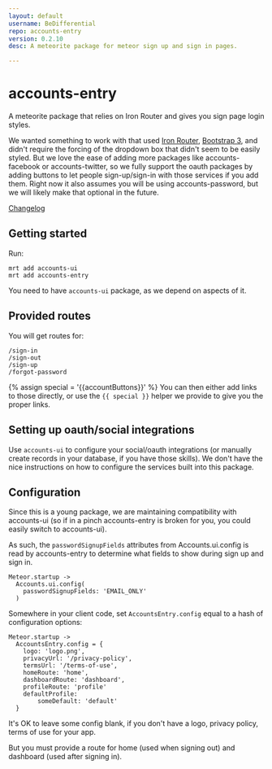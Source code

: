 ```yaml
---
layout: default
username: BeDifferential
repo: accounts-entry
version: 0.2.10
desc: A meteorite package for meteor sign up and sign in pages.

---
```


# accounts-entry

A meteorite package that relies on Iron Router and gives you sign page login styles.

We wanted something to work with that used [Iron
Router](https://github.com/EventedMind/iron-router), [Bootstrap
3](https://github.com/mangasocial/meteor-bootstrap-3), and didn't require the forcing of the dropdown box that didn't seem to be easily styled. But we love the ease of adding more packages like accounts-facebook or accounts-twitter, so we fully support the oauth packages by adding buttons to let people sign-up/sign-in with those services if you add them.  Right now it also assumes you will be using accounts-password, but we will likely make that optional in the future.

[Changelog](https://github.com/BeDifferential/accounts-entry/blob/master/CHANGELOG.md)

## Getting started

Run:

```
mrt add accounts-ui
mrt add accounts-entry
```

You need to have `accounts-ui` package, as we depend on aspects of it.

## Provided routes

You will get routes for:

```
/sign-in
/sign-out
/sign-up
/forgot-password
```

{% assign special = '{{accountButtons}}' %}
You can then either add links to those directly, or use the `{{ special }}` helper we provide to give you the proper links.

## Setting up oauth/social integrations

Use `accounts-ui` to configure your social/oauth integrations (or manually create records in your database, if you have those skills). We don't have the nice instructions on how to configure the services built into this package.

## Configuration

Since this is a young package, we are maintaining compatibility with accounts-ui (so if in a pinch accounts-entry is broken for you, you could easily switch to accounts-ui).

As such, the `passwordSignupFields` attributes from Accounts.ui.config is read by accounts-entry to determine what fields to show during sign up and sign in.

```
Meteor.startup ->
  Accounts.ui.config(
    passwordSignupFields: 'EMAIL_ONLY'
  )
```

Somewhere in your client code, set `AccountsEntry.config` equal to a hash of configuration options:

```
Meteor.startup ->
  AccountsEntry.config = {
    logo: 'logo.png',
    privacyUrl: '/privacy-policy',
    termsUrl: '/terms-of-use',
    homeRoute: 'home',
    dashboardRoute: 'dashboard',
    profileRoute: 'profile'
    defaultProfile: 
        someDefault: 'default'
  }
```

It's OK to leave some config blank, if you don't have a logo, privacy
policy, terms of use for your app.

But you must provide a route for home (used when signing out) and
dashboard (used after signing in).
